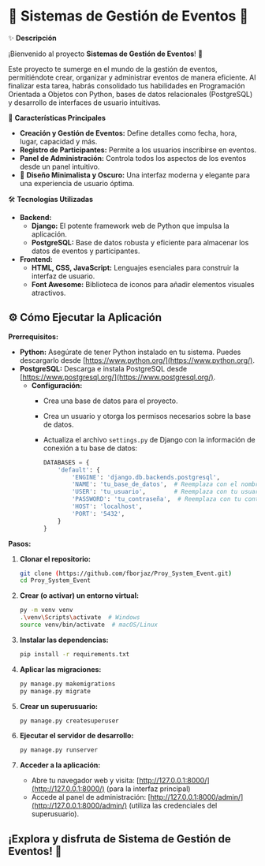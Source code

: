 # 🎁 Sistemas de Gestión de Eventos 🎉

✨ **Descripción**

¡Bienvenido al proyecto **Sistemas de Gestión de Eventos**! 🛒

Este proyecto te sumerge en el mundo de la gestión de eventos, permitiéndote crear, organizar y administrar eventos de manera eficiente. Al finalizar esta tarea, habrás consolidado tus habilidades en Programación Orientada a Objetos con Python, bases de datos relacionales (PostgreSQL) y desarrollo de interfaces de usuario intuitivas.

🚀 **Características Principales**

*   **Creación y Gestión de Eventos:** Define detalles como fecha, hora, lugar, capacidad y más.
*   **Registro de Participantes:** Permite a los usuarios inscribirse en eventos.
*   **Panel de Administración:** Controla todos los aspectos de los eventos desde un panel intuitivo.
*   🎨 **Diseño Minimalista y Oscuro:** Una interfaz moderna y elegante para una experiencia de usuario óptima.

🛠️ **Tecnologías Utilizadas**

*   **Backend:**
    *   **Django:** El potente framework web de Python que impulsa la aplicación.
    *   **PostgreSQL:** Base de datos robusta y eficiente para almacenar los datos de eventos y participantes.
*   **Frontend:**
    *   **HTML, CSS, JavaScript:** Lenguajes esenciales para construir la interfaz de usuario.
    *   **Font Awesome:** Biblioteca de iconos para añadir elementos visuales atractivos.

## ⚙️ Cómo Ejecutar la Aplicación

**Prerrequisitos:**

*   **Python:** Asegúrate de tener Python instalado en tu sistema. Puedes descargarlo desde [https://www.python.org/](https://www.python.org/).
*   **PostgreSQL:** Descarga e instala PostgreSQL desde [https://www.postgresql.org/](https://www.postgresql.org/).
    *   **Configuración:**
        *   Crea una base de datos para el proyecto.
        *   Crea un usuario y otorga los permisos necesarios sobre la base de datos.
        *   Actualiza el archivo `settings.py` de Django con la información de conexión a tu base de datos:

            ```python
            DATABASES = {
                'default': {
                    'ENGINE': 'django.db.backends.postgresql',
                    'NAME': 'tu_base_de_datos',  # Reemplaza con el nombre de tu base de datos
                    'USER': 'tu_usuario',        # Reemplaza con tu usuario de PostgreSQL
                    'PASSWORD': 'tu_contraseña',  # Reemplaza con tu contraseña
                    'HOST': 'localhost',
                    'PORT': '5432',
                }
            }
            ```

**Pasos:**

1.  **Clonar el repositorio:**

    ```bash
    git clone (https://github.com/fborjaz/Proy_System_Event.git)
    cd Proy_System_Event
    ```

2.  **Crear (o activar) un entorno virtual:**

    ```bash
    py -m venv venv
    .\venv\Scripts\activate  # Windows
    source venv/bin/activate  # macOS/Linux
    ```

3.  **Instalar las dependencias:**

    ```bash
    pip install -r requirements.txt
    ```

4.  **Aplicar las migraciones:**

    ```bash
    py manage.py makemigrations
    py manage.py migrate
    ```

5.  **Crear un superusuario:**

    ```bash
    py manage.py createsuperuser
    ```

6.  **Ejecutar el servidor de desarrollo:**

    ```bash
    py manage.py runserver
    ```

7.  **Acceder a la aplicación:**

    *   Abre tu navegador web y visita: [http://127.0.0.1:8000/](http://127.0.0.1:8000/) (para la interfaz principal)
    *   Accede al panel de administración: [http://127.0.0.1:8000/admin/](http://127.0.0.1:8000/admin/) (utiliza las credenciales del superusuario).

## ¡Explora y disfruta de Sistema de Gestión de Eventos! 🎉
